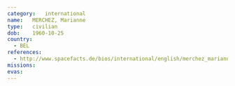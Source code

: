 ```yaml
---
category:	international
name:	MERCHEZ, Marianne
type:	civilian
dob:	1960-10-25
country:
  - BEL
references:
  - http://www.spacefacts.de/bios/international/english/merchez_marianne.htm
missions:
evas:
---
```

